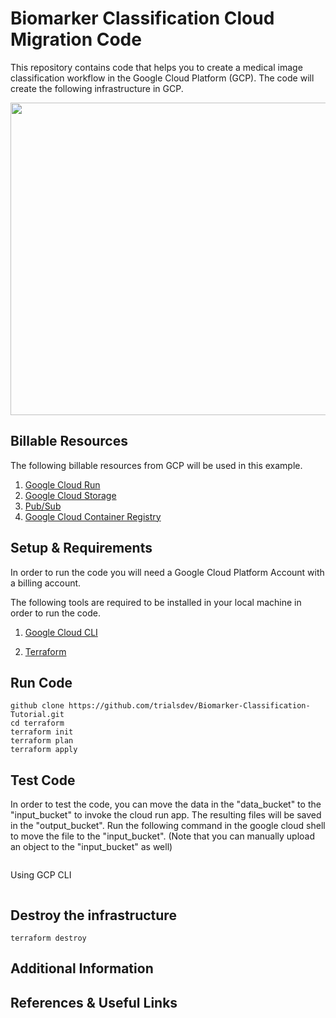 # Biomarker Classification Cloud Migration Code

This repository contains code that helps you to create a medical image classification workflow in the Google Cloud Platform (GCP). The code will create the following infrastructure in GCP. 

<img src = "https://user-images.githubusercontent.com/85404022/204656873-ffe04afc-e102-4e91-aa3e-698f6d777f92.png" width = 750, height = 500></img>

## Billable Resources ##

The following billable resources from GCP will be used in this example.

1. <a href = "https://cloud.google.com/run">Google Cloud Run</a>
2. <a href = "https://cloud.google.com/storage">Google Cloud Storage</a>
3. <a href = "https://cloud.google.com/pubsub">Pub/Sub</a>
4. <a href = "https://cloud.google.com/container-registry">Google Cloud Container Registry</a>

## Setup & Requirements ##

In order to run the code you will need a Google Cloud Platform Account with a billing account.

The following tools are required to be installed in your local machine in order to run the code.

1. <a href = "https://cloud.google.com/sdk/docs/install">Google Cloud CLI </a>

2. <a href = "https://developer.hashicorp.com/terraform/tutorials/aws-get-started/install-cli"> Terraform </a>

## Run Code ##

```
github clone https://github.com/trialsdev/Biomarker-Classification-Tutorial.git 
cd terraform
terraform init
terraform plan
terraform apply
```

## Test Code ##

In order to test the code, you can move the data in the "data_bucket" to the "input_bucket" to invoke the cloud run app. The resulting files will be saved in the "output_bucket". Run the following command in the google cloud shell to move the file to the "input_bucket". (Note that you can manually upload an object to the "input_bucket" as well)

```

```
Using GCP CLI

```

```

## Destroy the infrastructure ##

```
terraform destroy
```

## Additional Information ##


## References & Useful Links ##
